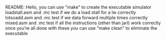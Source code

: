 
README:
Hello, you can use "make" to create the executable simulator
loadstall.asm and .mc test if we do a load stall for a lw correctly
lotsoadd.asm and .mc test if we data forward multiple times correctly
mixed.asm and .mc test if all the instructions (other than jarl) work correctly
once you’re all done with these you can use "make clean" to eliminate the executable
